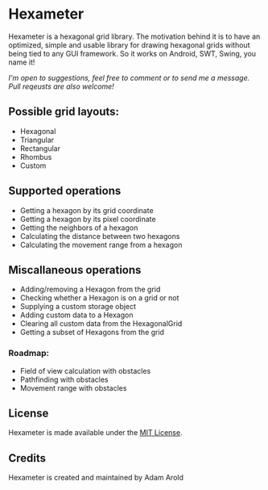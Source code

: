 # Hexameter

Hexameter is a hexagonal grid library. The motivation behind it is to have
an optimized, simple and usable library for drawing hexagonal grids without
being tied to any GUI framework. So it works on Android, SWT, Swing, you
name it!

*I'm open to suggestions, feel free to comment or to send me a message.
Pull reqeusts are also welcome!*

## Possible grid layouts:
 - Hexagonal
 - Triangular
 - Rectangular
 - Rhombus
 - Custom

## Supported operations
 - Getting a hexagon by its grid coordinate
 - Getting a hexagon by its pixel coordinate
 - Getting the neighbors of a hexagon
 - Calculating the distance between two hexagons
 - Calculating the movement range from a hexagon
 
## Miscallaneous operations
 - Adding/removing a Hexagon from the grid
 - Checking whether a Hexagon is on a grid or not 
 - Supplying a custom storage object 
 - Adding custom data to a Hexagon
 - Clearing all custom data from the HexagonalGrid
 - Getting a subset of Hexagons from the grid
 
### Roadmap:
 - Field of view calculation with obstacles
 - Pathfinding with obstacles
 - Movement range with obstacles
 
## License
Hexameter is made available under the [MIT License](http://www.opensource.org/licenses/mit-license.php).

## Credits

Hexameter is created and maintained by Adam Arold